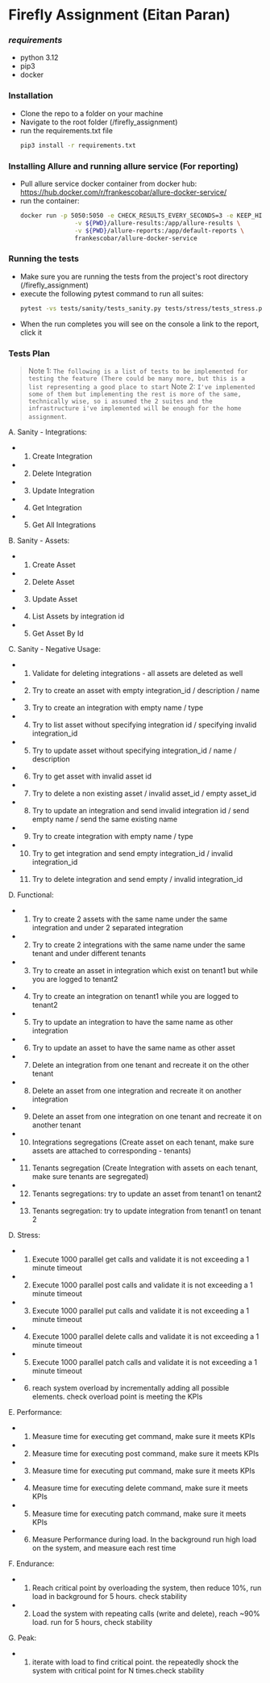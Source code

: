 # Firefly Assignment (Eitan Paran)

### _requirements_
- python 3.12
- pip3
- docker

### Installation
- Clone the repo to a folder on your machine
- Navigate to the root folder (/firefly_assignment)
- run the requirements.txt file
  ```sh
  pip3 install -r requirements.txt
  ```

### Installing Allure and running allure service (For reporting)

- Pull allure service docker container from docker hub: https://hub.docker.com/r/frankescobar/allure-docker-service/
- run the container: 
  ```sh
  docker run -p 5050:5050 -e CHECK_RESULTS_EVERY_SECONDS=3 -e KEEP_HISTORY=1 \
                 -v ${PWD}/allure-results:/app/allure-results \
                 -v ${PWD}/allure-reports:/app/default-reports \
                 frankescobar/allure-docker-service
  ```

### Running the tests

- Make sure you are running the tests from the project's root directory (/firefly_assignment)
- execute the following pytest command to run all suites:
  ```sh
  pytest -vs tests/sanity/tests_sanity.py tests/stress/tests_stress.py --alluredir=tests/allure-results
  ```
- When the run completes you will see on the console a link to the report, click it


### Tests Plan
> Note 1: `The following is a list of tests to be implemented for testing the feature (There could be many more, but this is a list representing a good place to start`
> Note 2: `I've implemented some of them but implementing the rest is more of the same, technically wise, so i assumed the 2 suites and the infrastructure i've implemented will be enough for the home assignment`.

A. Sanity - Integrations:
- 1. Create Integration
- 2. Delete Integration
- 3. Update Integration
- 4. Get Integration
- 5. Get All Integrations

B. Sanity - Assets:
- 1. Create Asset
- 2. Delete Asset
- 3. Update Asset
- 4. List Assets by integration id
- 5. Get Asset By Id


C. Sanity - Negative Usage:

- 1. Validate for deleting integrations - all assets are deleted as well
- 2.  Try to create an asset with empty integration_id / description / name
- 3. Try to create an integration with empty name / type
- 4. Try to list asset without specifying integration id / specifying invalid integration_id
- 5. Try to update asset without specifying integration_id / name / description
- 6. Try to get asset with invalid asset id
- 7. Try to delete a non existing asset / invalid asset_id / empty asset_id
- 8. Try to update an integration and send invalid integration id / send empty name / send the same existing name
- 9. Try to create integration with empty name / type
- 10. Try to get integration and send empty integration_id / invalid integration_id
- 11. Try to delete integration and send empty / invalid integration_id


D. Functional:

- 1. Try to create 2 assets with the same name under the same integration and under 2 separated integration
- 2. Try to create 2 integrations with the same name under the same tenant and under different tenants
- 3. Try to create an asset in integration which exist on tenant1 but while you are logged to tenant2
- 4. Try to create an integration on tenant1 while you are logged to tenant2
- 5. Try to update an integration to have the same name as other integration
- 6. Try to update an asset to have the same name as other asset
- 7. Delete an integration from one tenant and recreate it on the other tenant
- 8. Delete an asset from one integration and recreate it on another integration
- 9. Delete an asset from one integration on one tenant and recreate it on another tenant
- 10. Integrations segregations (Create asset on each tenant, make sure assets are attached to corresponding - tenants)
- 11. Tenants segregation (Create Integration with assets on each tenant, make sure tenants are segregated)
- 12. Tenants segregations: try to update an asset from tenant1 on tenant2
- 13. Tenants segregation: try to update integration from tenant1 on tenant 2


D. Stress:

- 1. Execute 1000 parallel get calls and validate it is not exceeding a 1 minute timeout
- 2. Execute 1000 parallel post calls and validate it is not exceeding a 1 minute timeout
- 3. Execute 1000 parallel put calls and validate it is not exceeding a 1 minute timeout
- 4. Execute 1000 parallel delete calls and validate it is not exceeding a 1 minute timeout
- 5. Execute 1000 parallel patch calls and validate it is not exceeding a 1 minute timeout
- 6. reach system overload by incrementally adding all possible elements. check overload point is meeting the KPIs

E. Performance:

- 1. Measure time for executing get command, make sure it meets KPIs
- 2. Measure time for executing post command, make sure it meets KPIs
- 3. Measure time for executing put command, make sure it meets KPIs
- 4. Measure time for executing delete command, make sure it meets KPIs
- 5. Measure time for executing patch command, make sure it meets KPIs
- 6. Measure Performance during load. In the background run high load on the system, and measure each rest time 

F. Endurance:

- 1. Reach critical point by overloading the system, then reduce 10%, run load in background for 5 hours. check stability
- 2. Load the system with repeating calls (write and delete), reach ~90% load. run for 5 hours, check stability

G. Peak:

- 1. iterate with load to find critical point. the repeatedly shock the system with critical point for N times.check stability
